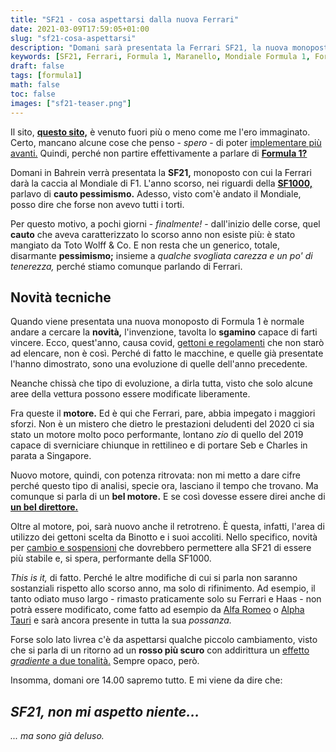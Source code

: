 ```yaml
---
title: "SF21 - cosa aspettarsi dalla nuova Ferrari"
date: 2021-03-09T17:59:05+01:00
slug: "sf21-cosa-aspettarsi"
description: "Domani sarà presentata la Ferrari SF21, la nuova monoposto della Scuderia di Maranello. Cosa dobbiamo aspettarci?"
keywords: [SF21, Ferrari, Formula 1, Maranello, Mondiale Formula 1, Formula Uno]
draft: false
tags: [formula1]
math: false
toc: false
images: ["sf21-teaser.png"]
---
```


Il sito, **[questo sito,](https://protofra.me)** è venuto fuori più o meno come me l'ero immaginato. Certo, mancano alcune cose che penso - _spero_ - di poter [implementare più avanti.](https://protofra.me/blog/note-di-presentazione/) Quindi, perché non partire effettivamente a parlare di **[Formula 1?](https://protofra.me/tags/formula1/)**


Domani in Bahrein verrà presentata la **SF21,** monoposto con cui la Ferrari darà la caccia al Mondiale di F1. L'anno scorso, nei riguardi della **[SF1000,](https://la-mansarda.com/blog/sf-1000/)** parlavo di **cauto pessimismo.** Adesso, visto com'è andato il Mondiale, posso dire che forse non avevo tutti i torti. 

Per questo motivo, a pochi giorni - _finalmente!_ - dall'inizio delle corse, quel **cauto** che aveva caratterizzato lo scorso anno non esiste più: è stato mangiato da Toto Wolff & Co. E non resta che un generico, totale, disarmante **pessimismo;** insieme a _qualche svogliata carezza e un po' di tenerezza,_ perché stiamo comunque parlando di Ferrari. 
 

## Novità tecniche 

Quando viene presentata una nuova monoposto di Formula 1 è normale andare a cercare la **novità,** l'invenzione, tavolta lo **sgamino** capace di farti vincere. Ecco, quest'anno, causa covid, [gettoni e regolamenti](https://sport.sky.it/formula-1/2020/09/25/f1-regolamento-2020-2021-cosa-puo-essere-modificato) che non starò ad elencare, non è così. Perché di fatto le macchine, e quelle già presentate l'hanno dimostrato, sono una evoluzione di quelle dell'anno precedente. 

Neanche chissà che tipo di evoluzione, a dirla tutta, visto che solo alcune aree della vettura possono essere modificate liberamente. 

Fra queste il **motore.** Ed è qui che Ferrari, pare, abbia impegato i maggiori sforzi. Non è un mistero che dietro le prestazioni deludenti del 2020 ci sia stato un motore molto poco performante, lontano _zio_ di quello del 2019 capace di sverniciare chiunque in rettilineo e di portare Seb e Charles in parata a Singapore. 

Nuovo motore, quindi, con potenza ritrovata: non mi metto a dare cifre perché questo tipo di analisi, specie ora, lasciano il tempo che trovano. Ma comunque si parla di un **bel motore.** E se così dovesse essere direi anche di **[un bel direttore.](https://www.youtube.com/watch?v=IlJtNxns24o)**

Oltre al motore, poi, sarà nuovo anche il retrotreno. È questa, infatti, l'area di utilizzo dei gettoni scelta da Binotto e i suoi accoliti. Nello specifico, novità per [cambio e sospensioni](https://www.formu1a.uno/ferrari-sf21-la-sua-competitivita-dipendera-dai-miglioramenti-del-motore-e-al-retrotreno/) che dovrebbero permettere alla SF21 di essere più stabile e, si spera, performante della SF1000. 

_This is it,_ di fatto. Perché le altre modifiche di cui si parla non saranno sostanziali rispetto allo scorso anno, ma solo di rifinimento. Ad esempio, il tanto odiato muso largo - rimasto praticamente solo su Ferrari e Haas - non potrà essere modificato, come fatto ad esempio da [Alfa Romeo](https://www.formu1a.uno/alfa-romeo-c41-analisi-tecnica-importanti-novita-avantreno/) o [Alpha Tauri](https://www.formu1a.uno/anteprima-ecco-il-nuovo-muso-alpha-tauri-at02/) e sarà ancora presente in tutta la sua _possanza._ 

Forse solo lato livrea c'è da aspettarsi qualche piccolo cambiamento, visto che si parla di un ritorno ad un **rosso più scuro** con addirittura un [effetto _gradiente_ a due tonalità.](https://f1ingenerale.com/f1-la-ferrari-sf21-presentera-un-doppia-sfumatura-di-rosso-sulla-livrea/) Sempre opaco, però. 

Insomma, domani ore 14.00 sapremo tutto. E mi viene da dire che:

## _SF21, non mi aspetto niente..._

_... ma sono già deluso._
